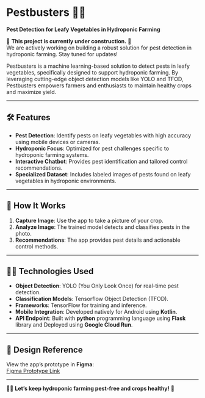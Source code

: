# Pestbusters 🌱🐛

**Pest Detection for Leafy Vegetables in Hydroponic Farming**

🚧 **This project is currently under construction.** 🚧  
We are actively working on building a robust solution for pest detection in hydroponic farming. Stay tuned for updates!

Pestbusters is a machine learning-based solution to detect pests in leafy vegetables, specifically designed to support hydroponic farming. By leveraging cutting-edge object detection models like YOLO and TFOD, Pestbusters empowers farmers and enthusiasts to maintain healthy crops and maximize yield.

---

## 🛠️ Features

- **Pest Detection**: Identify pests on leafy vegetables with high accuracy using mobile devices or cameras.
- **Hydroponic Focus**: Optimized for pest challenges specific to hydroponic farming systems.
- **Interactive Chatbot**: Provides pest identification and tailored control recommendations.
- **Specialized Dataset**: Includes labeled images of pests found on leafy vegetables in hydroponic environments.

---

## 🚀 How It Works

1. **Capture Image**: Use the app to take a picture of your crop.
2. **Analyze Image**: The trained model detects and classifies pests in the photo.
3. **Recommendations**: The app provides pest details and actionable control methods.

---

## 🧑‍💻 Technologies Used

- **Object Detection**: YOLO (You Only Look Once) for real-time pest detection.
- **Classification Models**: Tensorflow Object Detection (TFOD).
- **Frameworks**: TensorFlow for training and inference.
- **Mobile Integration**: Developed natively for Android using **Kotlin**.
- **API Endpoint**: Built with **python** programming language using **Flask** library and Deployed using **Google Cloud Run**.

---

## **🎨 Design Reference**  

View the app’s prototype in **Figma**:  
[Figma Prototype Link](https://www.figma.com/proto/HJwNZWeUzTQiE8P6XFQm8f/PESTBUSTERS?node-id=43-77&node-type=canvas&t=S8zvcDTiEUDX3EIn-1&scaling=scale-down&content-scaling=fixed&page-id=0%3A1&starting-point-node-id=43%3A49&share=1)  

---

🌱🐛 **Let’s keep hydroponic farming pest-free and crops healthy!** 🚀  
